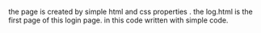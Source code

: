 the page is created by simple html and css properties .
the log.html is the first page of this login page.
in this code written with simple code.
